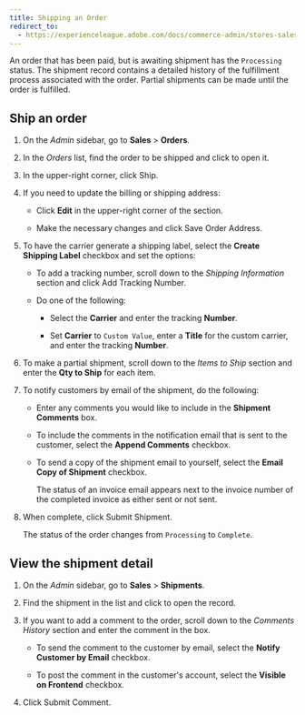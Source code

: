 ```yaml
---
title: Shipping an Order
redirect_to:
  - https://experienceleague.adobe.com/docs/commerce-admin/stores-sales/order-management/orders/order-ship.html
---
```


An order that has been paid, but is awaiting shipment has the `Processing` status. The shipment record contains a detailed history of the fulfillment process associated with the order. Partial shipments can be made until the order is fulfilled.

## Ship an order

1. On the _Admin_ sidebar, go to **Sales** > **Orders**.

1. In the _Orders_ list, find the order to be shipped and click to open it.

1. In the upper-right corner, click <span class="btn">Ship</span>.

1. If you need to update the billing or shipping address:

   - Click **Edit** in the upper-right corner of the section.

   - Make the necessary changes and click <span class="btn">Save Order Address</span>.

1. To have the carrier generate a shipping label, select the **Create Shipping Label** checkbox and set the options:

   - To add a tracking number, scroll down to the _Shipping Information_ section and click <span class="btn">Add Tracking Number</span>.

   - Do one of the following:

      - Select the **Carrier** and enter the tracking **Number**.

      - Set **Carrier** to `Custom Value`, enter a **Title** for the custom carrier, and enter the tracking **Number**.

1. To make a partial shipment, scroll down to the _Items to Ship_ section and enter the **Qty to Ship** for each item.

1. To notify customers by email of the shipment, do the following:

   - Enter any comments you would like to include in the **Shipment Comments** box.

   - To include the comments in the notification email that is sent to the customer, select the **Append Comments** checkbox.

   - To send a copy of the shipment email to yourself, select the **Email Copy of Shipment** checkbox.

      The status of an invoice email appears next to the invoice number of the completed invoice as either sent or not sent.

1. When complete, click <span class="btn">Submit Shipment</span>.

   The status of the order changes from `Processing` to `Complete`.

## View the shipment detail

1. On the _Admin_ sidebar, go to **Sales** > **Shipments**.

1. Find the shipment in the list and click to open the record.

1. If you want to add a comment to the order, scroll down to the _Comments History_ section and enter the comment in the box.

   - To send the comment to the customer by email, select the **Notify Customer by Email** checkbox.

   - To post the comment in the customer's account, select the **Visible on Frontend** checkbox.

1. Click <span class="btn">Submit Comment</span>.
